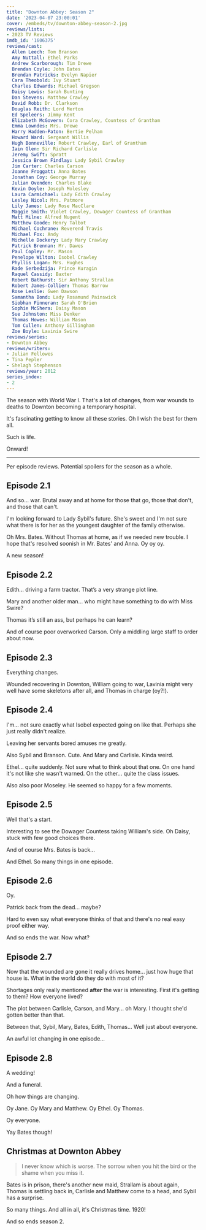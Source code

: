```yaml
---
title: "Downton Abbey: Season 2"
date: '2023-04-07 23:00:01'
cover: /embeds/tv/downton-abbey-season-2.jpg
reviews/lists:
- 2023 TV Reviews
imdb_id: '1606375'
reviews/cast:
  Allen Leech: Tom Branson
  Amy Nuttall: Ethel Parks
  Andrew Scarborough: Tim Drewe
  Brendan Coyle: John Bates
  Brendan Patricks: Evelyn Napier
  Cara Theobold: Ivy Stuart
  Charles Edwards: Michael Gregson
  Daisy Lewis: Sarah Bunting
  Dan Stevens: Matthew Crawley
  David Robb: Dr. Clarkson
  Douglas Reith: Lord Merton
  Ed Speleers: Jimmy Kent
  Elizabeth McGovern: Cora Crawley, Countess of Grantham
  Emma Lowndes: Mrs. Drewe
  Harry Hadden-Paton: Bertie Pelham
  Howard Ward: Sergeant Willis
  Hugh Bonneville: Robert Crawley, Earl of Grantham
  Iain Glen: Sir Richard Carlisle
  Jeremy Swift: Spratt
  Jessica Brown Findlay: Lady Sybil Crawley
  Jim Carter: Charles Carson
  Joanne Froggatt: Anna Bates
  Jonathan Coy: George Murray
  Julian Ovenden: Charles Blake
  Kevin Doyle: Joseph Molesley
  Laura Carmichael: Lady Edith Crawley
  Lesley Nicol: Mrs. Patmore
  Lily James: Lady Rose MacClare
  Maggie Smith: Violet Crawley, Dowager Countess of Grantham
  Matt Milne: Alfred Nugent
  Matthew Goode: Henry Talbot
  Michael Cochrane: Reverend Travis
  Michael Fox: Andy
  Michelle Dockery: Lady Mary Crawley
  Patrick Brennan: Mr. Dawes
  Paul Copley: Mr. Mason
  Penelope Wilton: Isobel Crawley
  Phyllis Logan: Mrs. Hughes
  Rade Serbedzija: Prince Kuragin
  Raquel Cassidy: Baxter
  Robert Bathurst: Sir Anthony Strallan
  Robert James-Collier: Thomas Barrow
  Rose Leslie: Gwen Dawson
  Samantha Bond: Lady Rosamund Painswick
  Siobhan Finneran: Sarah O'Brien
  Sophie McShera: Daisy Mason
  Sue Johnston: Miss Denker
  Thomas Howes: William Mason
  Tom Cullen: Anthony Gillingham
  Zoe Boyle: Lavinia Swire
reviews/series:
- Downton Abbey
reviews/writers:
- Julian Fellowes
- Tina Pepler
- Shelagh Stephenson
reviews/year: 2012
series_index:
- 2
---
```

The season with World War I. That's a lot of changes, from war wounds to deaths to Downton becoming a temporary hospital. 

It's fascinating getting to know all these stories. Oh I wish the best for them all. 

Such is life. 

Onward!

- - - -

Per episode reviews. Potential spoilers for the season as a whole. 

## Episode 2.1
And so... war. Brutal away and at home for those that go, those that don't, and those that can't. 

I'm looking forward to Lady Sybil's future. She's sweet and I'm not sure what there is for her as the youngest daughter of the family otherwise. 

Oh Mrs. Bates. Without Thomas at home, as if we needed new trouble. I hope that's resolved soonish in Mr. Bates' and Anna. Oy oy oy. 

A new season!

## Episode 2.2

Edith… driving a farm tractor. That’s a very strange plot line. 

Mary and another older man… who might have something to do with Miss Swire?

Thomas it’s still an ass, but perhaps he can learn?

And of course poor overworked Carson. Only a middling large staff to order about now. 

## Episode 2.3 

Everything changes. 

Wounded recovering in Downton, William going to war, Lavinia might very well have some skeletons after all, and Thomas in charge (oy?!). 

## Episode 2.4

I'm... not sure exactly what Isobel expected going on like that. Perhaps she just really didn't realize. 

Leaving her servants bored amuses me greatly. 

Also Sybil and Branson. Cute. And Mary and Carlisle. Kinda weird. 

Ethel... quite suddenly. Not sure what to think about that one. On one hand it's not like she wasn't warned. On the other... quite the class issues. 

Also also poor Moseley. He seemed so happy for a few moments. 

## Episode 2.5

Well that's a start. 

Interesting to see the Dowager Countess taking William's side. Oh Daisy, stuck with few good choices there. 

And of course Mrs. Bates is back... 

And Ethel. So many things in one episode. 

## Episode 2.6

Oy. 

Patrick back from the dead... maybe? 

Hard to even say what everyone thinks of that and there's no real easy proof either way. 

And so ends the war. Now what?

## Episode 2.7

Now that the wounded are gone it really drives home... just how huge that house is. What in the world do they do with most of it?

Shortages only really mentioned **after** the war is interesting. First it's getting to them? How everyone lived? 

The plot between Carlisle, Carson, and Mary... oh Mary. I thought she'd gotten better than that.

Between that, Sybil, Mary, Bates, Edith, Thomas... Well just about everyone. 

An awful lot changing in one episode...

## Episode 2.8

A wedding!

And a funeral. 

Oh how things are changing. 

Oy Jane. Oy Mary and Matthew. Oy Ethel. Oy Thomas. 

Oy everyone. 

Yay Bates though!

## Christmas at Downton Abbey

> I never know which is worse. The sorrow when you hit the bird or the shame when you miss it.   

Bates is in prison, there's another new maid, Strallam is about again, Thomas is settling back in, Carlisle and Matthew come to a head, and Sybil has a surprise. 

So many things. And all in all, it's Christmas time. 1920!

And so ends season 2. 
